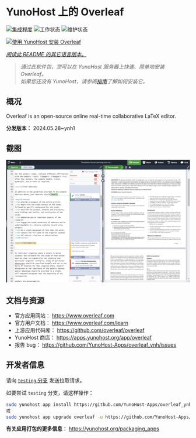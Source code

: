 <!--
注意：此 README 由 <https://github.com/YunoHost/apps/tree/master/tools/readme_generator> 自动生成
请勿手动编辑。
-->

# YunoHost 上的 Overleaf

[![集成程度](https://dash.yunohost.org/integration/overleaf.svg)](https://dash.yunohost.org/appci/app/overleaf) ![工作状态](https://ci-apps.yunohost.org/ci/badges/overleaf.status.svg) ![维护状态](https://ci-apps.yunohost.org/ci/badges/overleaf.maintain.svg)

[![使用 YunoHost 安装 Overleaf](https://install-app.yunohost.org/install-with-yunohost.svg)](https://install-app.yunohost.org/?app=overleaf)

*[阅读此 README 的其它语言版本。](./ALL_README.md)*

> *通过此软件包，您可以在 YunoHost 服务器上快速、简单地安装 Overleaf。*  
> *如果您还没有 YunoHost，请参阅[指南](https://yunohost.org/install)了解如何安装它。*

## 概况

Overleaf is an open-source online real-time collaborative LaTeX editor.


**分发版本：** 2024.05.28~ynh1

## 截图

![Overleaf 的截图](./doc/screenshots/screenshot.png)

## 文档与资源

- 官方应用网站： <https://www.overleaf.com>
- 官方用户文档： <https://www.overleaf.com/learn>
- 上游应用代码库： <https://github.com/overleaf/overleaf>
- YunoHost 商店： <https://apps.yunohost.org/app/overleaf>
- 报告 bug： <https://github.com/YunoHost-Apps/overleaf_ynh/issues>

## 开发者信息

请向 [`testing` 分支](https://github.com/YunoHost-Apps/overleaf_ynh/tree/testing) 发送拉取请求。

如要尝试 `testing` 分支，请这样操作：

```bash
sudo yunohost app install https://github.com/YunoHost-Apps/overleaf_ynh/tree/testing --debug
或
sudo yunohost app upgrade overleaf -u https://github.com/YunoHost-Apps/overleaf_ynh/tree/testing --debug
```

**有关应用打包的更多信息：** <https://yunohost.org/packaging_apps>
